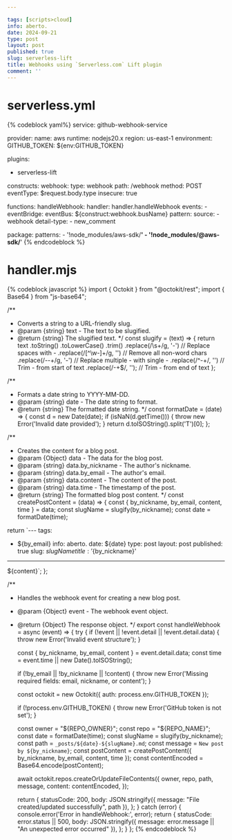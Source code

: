 ```yaml
---

tags: [scripts>cloud]
info: aberto.
date: 2024-09-21
type: post
layout: post
published: true
slug: serverless-lift
title: Webhooks using `Serverless.com` Lift plugin
comment: ''
---
```


# serverless.yml

{% codeblock yaml%}
service: github-webhook-service

provider:
  name: aws
  runtime: nodejs20.x
  region: us-east-1
  environment:
    GITHUB_TOKEN: ${env:GITHUB_TOKEN}
    
plugins:
  - serverless-lift

constructs:
  webhook:
    type: webhook
    path: /webhook
    method: POST
    eventType: $request.body.type
    insecure: true

functions:
  handleWebhook:
    handler: handler.handleWebhook
    events:
      - eventBridge:
          eventBus: ${construct:webhook.busName}
          pattern:
            source:
              - webhook
            detail-type:
              - new_comment
    
package:
  patterns:
    - '!node_modules/aws-sdk/**'
    - '!node_modules/@aws-sdk/**'
{% endcodeblock %}

# handler.mjs

{% codeblock javascript %}
import { Octokit } from "@octokit/rest";
import { Base64 } from "js-base64";

/**
 * Converts a string to a URL-friendly slug.
 * @param {string} text - The text to be slugified.
 * @return {string} The slugified text.
 */
const slugify = (text) => {
  return text
    .toString()
    .toLowerCase()
    .trim()
    .replace(/\s+/g, '-')           // Replace spaces with -
    .replace(/[^\w\-]+/g, '')       // Remove all non-word chars
    .replace(/\-\-+/g, '-')         // Replace multiple - with single -
    .replace(/^-+/, '')             // Trim - from start of text
    .replace(/-+$/, '');            // Trim - from end of text
};

/**
 * Formats a date string to YYYY-MM-DD.
 * @param {string} date - The date string to format.
 * @return {string} The formatted date string.
 */
const formatDate = (date) => {
  const d = new Date(date);
  if (isNaN(d.getTime())) {
    throw new Error('Invalid date provided');
  }
  return d.toISOString().split('T')[0];
};

/**
 * Creates the content for a blog post.
 * @param {Object} data - The data for the blog post.
 * @param {string} data.by_nickname - The author's nickname.
 * @param {string} data.by_email - The author's email.
 * @param {string} data.content - The content of the post.
 * @param {string} data.time - The timestamp of the post.
 * @return {string} The formatted blog post content.
 */
const createPostContent = (data) => {
  const { by_nickname, by_email, content, time } = data;
  const slugName = slugify(by_nickname);
  const date = formatDate(time);

  return `---
tags:
  - ${by_email}
info: aberto.
date: ${date}
type: post
layout: post
published: true
slug: ${slugName}
title: '${by_nickname}'
---

${content}`;
};

/**
 * Handles the webhook event for creating a new blog post.
 * @param {Object} event - The webhook event object.
 * @return {Object} The response object.
 */
export const handleWebhook = async (event) => {
  try {
    if (!event || !event.detail || !event.detail.data) {
      throw new Error('Invalid event structure');
    }

    const { by_nickname, by_email, content } = event.detail.data;
    const time = event.time || new Date().toISOString();

    if (!by_email || !by_nickname || !content) {
      throw new Error('Missing required fields: email, nickname, or content');
    }

    const octokit = new Octokit({ auth: process.env.GITHUB_TOKEN });

    if (!process.env.GITHUB_TOKEN) {
      throw new Error('GitHub token is not set');
    }

    const owner = "${REPO_OWNER}";
    const repo = "${REPO_NAME}";
    const date = formatDate(time);
    const slugName = slugify(by_nickname);
    const path = `_posts/${date}-${slugName}.md`;
    const message = `New post by ${by_nickname}`;
    const postContent = createPostContent({ by_nickname, by_email, content, time });
    const contentEncoded = Base64.encode(postContent);

    await octokit.repos.createOrUpdateFileContents({
      owner,
      repo,
      path,
      message,
      content: contentEncoded,
    });

    return {
      statusCode: 200,
      body: JSON.stringify({ message: "File created/updated successfully", path }),
    };
  } catch (error) {
    console.error('Error in handleWebhook:', error);
    return {
      statusCode: error.status || 500,
      body: JSON.stringify({ message: error.message || "An unexpected error occurred" }),
    };
  }
};
{% endcodeblock %}

